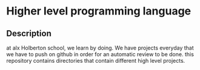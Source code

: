 # Higher level programming language
<h2>Description</h2>
<p>
at alx Holberton school, we learn by doing. We have projects everyday
that we have to push on github in order for an automatic review to be done. this repository contains directories that contain different high level projects.
</p>
